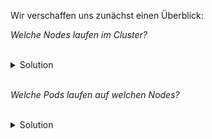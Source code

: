 Wir verschaffen uns zunächst einen Überblick:

*Welche Nodes laufen im Cluster?*

<br>

<details><summary>Solution</summary>

```plain
kubectl get nodes
```

</details>

<br>

*Welche Pods laufen auf welchen Nodes?*

<br>

<details><summary>Solution</summary>

```plain
kubectl get pods -o wide -A
```

</details>
